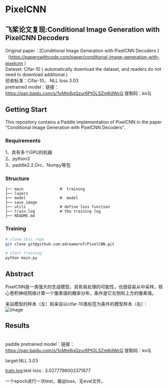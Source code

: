 # PixelCNN

## 飞桨论文复现:Conditional Image Generation with PixelCNN Decoders
Original paper：[Conditional Image Generation with PixelCNN Decoders ]（https://paperswithcode.com/paper/conditional-image-generation-with-pixelcnn ）
<br>Dataset: Cifar-10 ( automatically download the dataset, and readers do not need to download additional.)
<br>验收标准：Cifar-10， NLL loss 3.03
<br>pretrained model：链接：https://pan.baidu.com/s/1oMm6qQzur6PtGLSZmKdWcQ 
提取码：kn3j

## Getting Start
This repository contains a Paddle implementation of PixelCNN in the paper "Conditional Image Generation with PixelCNN Decoders".

### Requirements

1、具有多个GPU的机器  
2、python3  
3、paddle2.2.Orc、Numpy等包  

### Structure

``` 
├── main                #  training
├── layers
├── model               #  model
├── save_image         
├── utils               # define loss function  
├── train.log           # the training log
├── README.md
```

### Training

```bash
# clone this repo
git clone git@github.com:adreamerof/PixelCNN.git
```

```bash
# start training
python main.py          
```

## Abstract

PixelCNN是一类强大的生成模型，具有易处理的可能性，也很容易从中采样。核心卷积神经网络计算一个像素值的概率分布，条件是它左侧和上方的像素值。  

来自模型的样本（左）和来自以cifar-10类标签为条件的模型样本（右）：  
![image](https://user-images.githubusercontent.com/49580855/138794773-c5520048-b306-4135-990c-d0804e390423.png)

## Results

<br>paddle pretrained model：链接：https://pan.baidu.com/s/1oMm6qQzur6PtGLSZmKdWcQ 
提取码：kn3j

target:NLL 3.03

[train.log](https://github.com/adreamerof/PixelCNN/blob/master/train_paddle.log):test loss : 3.0277796002371877

一个epoch进行一次test，输出loss，无eval文件。
